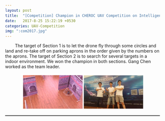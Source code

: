 ```yaml
---  
layout: post  
title:  "[Competition] Champion in CHEROC UAV Competition on Intelligent Sensing 2017"  
date:   2017-8-25 15:22:19 +0530  
categories: UAV-Competition 
img: ":com2017.jpg"
---    
```


&ensp;&ensp;&ensp;&ensp; The target of Section 1 is to let the drone fly through some circles and land and re-take off on parking aprons in the order given by the numbers on the aprons. The target of Section 2 is to search for several targets in a indoor environment. We won the champion in both sections. Gang Chen worked as the team leader.     
<center>
	<img src="/assets/img/posts/com2017.jpg" width="80%">     
</center>                                                         
<hr style="height:1px;border:none;border-top:1px solid #555555;" />   
    

  

